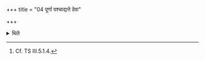 +++
title = "04 पूर्णा पश्चाद्यत्ते देवा"

+++

<details><summary>थिते</summary>

4. With purṇā paścāt[^1] and yat te devā adadhuḥ[^2] having offered the two offerings to Sarasvat, he performs the Anvārambhṇīyā-offering (which marks the beginning of the New and Full-moon-sacrifices).[^3]    


[^1-2]: TS III.5.1.a-b.  

[^3]: Cf. TS III.5.1.4.
</details>

